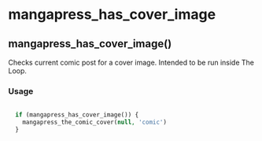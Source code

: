 # mangapress_has_cover_image

## mangapress_has_cover_image(\)

Checks current comic post for a cover image. Intended to be run inside The Loop.

### Usage

```php
  
  if (mangapress_has_cover_image()) {
    mangapress_the_comic_cover(null, 'comic')
  }
  
```
